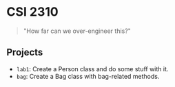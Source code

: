 # CSI 2310
> "How far can we over-engineer this?"

## Projects
- `lab1`: Create a Person class and do some stuff with it.
- `bag`: Create a Bag class with bag-related methods.
